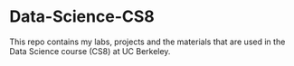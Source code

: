 # Data-Science-CS8

This repo contains my labs, projects and the materials that are used in the Data Science course (CS8) at UC Berkeley.